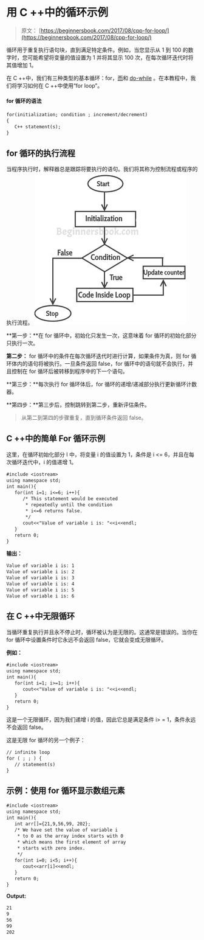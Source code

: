 # 用 C ++中的循环示例

> 原文： [https://beginnersbook.com/2017/08/cpp-for-loop/](https://beginnersbook.com/2017/08/cpp-for-loop/)

循环用于重复执行语句块，直到满足特定条件。例如，当您显示从 1 到 100 的数字时，您可能希望将变量的值设置为 1 并将其显示 100 次，在每次循环迭代时将其值增加 1。

在 C ++中，我们有三种类型的基本循环：for，[而](https://beginnersbook.com/2017/08/cpp-while-loop/)和 [do-while](https://beginnersbook.com/2017/08/cpp-do-while-loop/) 。在本教程中，我们将学习如何在 C ++中使用“for loop”。

#### for 循环的语法

```
for(initialization; condition ; increment/decrement)
{
   C++ statement(s);
}
```

## for 循环的执行流程

当程序执行时，解释器总是跟踪将要执行的语句。我们将其称为控制流程或程序的执行流程。
![C++ for loop flow diagram](img/381b698f62d8866bf5d4ebd795d78400.jpg)

**第一步：**在 for 循环中，初始化只发生一次，这意味着 for 循环的初始化部分只执行一次。

**第二步：** for 循环中的条件在每次循环迭代时进行计算，如果条件为真，则 for 循环体内的语句将被执行。一旦条件返回 false，for 循环中的语句就不会执行，并且控制在 for 循环后被转移到程序中的下一个语句。

**第三步：**每次执行 for 循环体后，for 循环的递增/递减部分执行更新循环计数器。

**第四步：**第三步后，控制跳转到第二步，重新评估条件。

> 从第二到第四的步骤重复，直到循环条件返回 false。

## C ++中的简单 For 循环示例

这里，在循环初始化部分 I 中，将变量 i 的值设置为 1，条件是 i &lt;= 6，并且在每次循环迭代中，i 的值递增 1。

```
#include <iostream>
using namespace std;
int main(){
   for(int i=1; i<=6; i++){
      /* This statement would be executed
       * repeatedly until the condition
       * i<=6 returns false.
       */
      cout<<"Value of variable i is: "<<i<<endl;
   }
   return 0;
}
```

**输出：**

```
Value of variable i is: 1
Value of variable i is: 2
Value of variable i is: 3
Value of variable i is: 4
Value of variable i is: 5
Value of variable i is: 6

```

## 在 C ++中无限循环

当循环重复执行并且永不停止时，循环被认为是无限的。这通常是错误的。当你在 for 循环中设置条件时它永远不会返回 false，它就会变成无限循环。

**例如：**

```
#include <iostream>
using namespace std;
int main(){
   for(int i=1; i>=1; i++){
      cout<<"Value of variable i is: "<<i<<endl;
   }
   return 0;
}
```

这是一个无限循环，因为我们递增 i 的值，因此它总是满足条件 i&gt; = 1，条件永远不会返回 false。

这是无限 for 循环的另一个例子：

```
// infinite loop
for ( ; ; ) {
   // statement(s)
}
```

## 示例：使用 for 循环显示数组元素

```
#include <iostream>
using namespace std;
int main(){
   int arr[]={21,9,56,99, 202};
   /* We have set the value of variable i
    * to 0 as the array index starts with 0
    * which means the first element of array 
    * starts with zero index.
    */
   for(int i=0; i<5; i++){
      cout<<arr[i]<<endl;
   }
   return 0;
}
```

**Output:**

```
21
9
56
99
202

```
